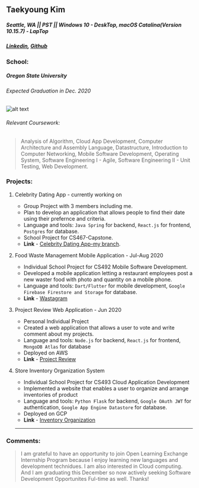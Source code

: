 ## Taekyoung Kim
##### Seattle, WA || PST || Windows 10 - DeskTop, macOS Catalina(Version 10.15.7) - LapTop
##### [Linkedin](https://www.linkedin.com/in/tkim949), [Github](https://github.com/tkim949)

### School:
##### Oregon State University  
###### Expected Graduation in Dec. 2020
![alt text](https://github.com/tkim949/tkim949.github.io/blob/tkprofile/pages/micromaster/images/OSU.png "Oregon State University")

###### Relevant Coursework: 
> Analysis of Algorithm, Cloud App Development, Computer Architecture and Assembly Language, Datastructure,
Introduction to Computer Networking, Mobile Software Development, Operating System, Software Engineering I - Agile,
Software Engineering II - Unit Testing, Web Development.

### Projects:

1. Celebrity Dating App - currently working on
    - Group Project with 3 members including me.
    - Plan to develop an application that allows people to find their date using their prefernce and criteria.
    - Language and tools: `Java Spring` for backend, `React.js` for frontend, `Postgres` for database.
    - School Project for CS467-Capstone.
    - **Link** - [Celebrity Dating App-my branch](https://github.com/laurenshareshian/celebritydatingapp/tree/TKbranch).
    
2. Food Waste Management Mobile Application - Jul-Aug 2020
    - Individual School Project for CS492 Mobile Software Development.
    - Developed a mobile application letting a restaurant employees post a new waster food with photo and quantity on a mobile phone.
    - Language and tools: `Dart/Flutter` for mobile development, `Google Firebase Firestore and Storage` for database.
    - **Link** - [Wastagram](https://github.com/tkim949/mobile-project5)
    
3. Project Review Web Application - Jun 2020
    - Personal Individual Project
    - Created a web application that allows a user to vote and write comment about my projects.
    - Language and tools: `Node.js` for backend, `React.js` for frontend, `MongoDB Atlas` for database
    - Deployed on AWS
    - **Link** - [Project Review](https://github.com/tkim949/My_Projects_copy)
    
4. Store Inventory Organization System
    - Individual School Project for CS493 Cloud Application Development
    - Implemented a website that enables a user to organize and arrange inventories of product
    - Language and tools: `Python Flask` for backend, `Google OAuth JWT` for authentication, `Google App Engine Datastore` for database.
    - Deployed on GCP 
    - **Link** - [Inventory Organization](https://github.com/tkim949/REST_API_GCP)
    
    *******
    
### Comments:
> I am grateful to have an opportunity to join Open Learning Exchange Internship Program because I enjoy learning new languages and development technidues. I am also interested in Cloud computing. And I am graduating this December so now actively seeking Software Development Opportunites Ful-time as well. Thanks!

